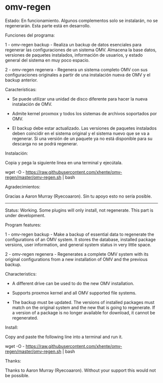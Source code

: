 # omv-regen

Estado: En funcionamiento. Algunos complementos solo se instalarán, no se regenerarán. Esta parte está en desarrollo.

Funciones del programa:

1 - omv-regen backup - Realiza un backup de datos esenciales para regenerar las configuraciones de un sistema OMV. Almacena la base datos,
versiones de paquetes instalados, información de usuarios, y estado general del sistema en muy poco espacio.

2 - omv-regen regenera - Regenera un sistema completo OMV con sus configuraciones originales a partir de una instalación nueva de OMV y el backup anterior.

Características:

- Se puede utilizar una unidad de disco diferente para hacer la nueva instalación de OMV.

- Admite kernel proxmox y todos los sistemas de archivos soportados por OMV.

- El backup debe estar actualizado. Las versiones de paquetes instalados deben coincidir en el sistema original y el sistema
nuevo que se va a regenerar. Si una versión de un paquete ya no está disponible para su descarga no se podrá regenerar.

Instalación: 

Copia y pega la siguiente linea en una terminal y ejecútala.

wget -O - https://raw.githubusercontent.com/xhente/omv-regen/master/omv-regen.sh | bash

Agradecimientos:

Gracias a Aaron Murray (Ryecoaaron). Sin tu apoyo esto no sería posible.

_____________________________________________________________________________________________________________________

Status: Working. Some plugins will only install, not regenerate. This part is under development.

Program features:

1 - omv-regen backup - Make a backup of essential data to regenerate the configurations of an OMV system. It stores the database, installed
package versions, user information, and general system status in very little space.

2 - omv-regen regenera - Regenerates a complete OMV system with its original configurations from a new installation of OMV and the previous backup.

Characteristics:

- A different drive can be used to do the new OMV installation.

- Supports proxmox kernel and all OMV supported file systems.

- The backup must be updated. The versions of installed packages must match on the original system and the
new that is going to regenerate. If a version of a package is no longer available for download, it cannot be regenerated.

Install: 

Copy and paste the following line into a terminal and run it.

wget -O - https://raw.githubusercontent.com/xhente/omv-regen/master/omv-regen.sh | bash

Thanks:

Thanks to Aaron Murray (Ryecoaaron). Without your support this would not be possible.

